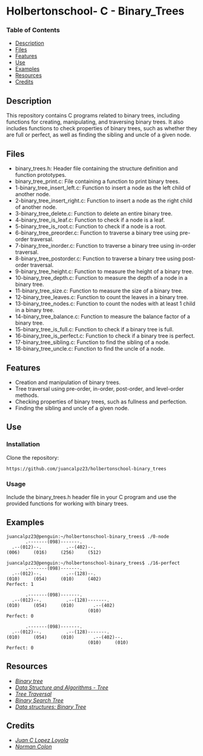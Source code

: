 # Holbertonschool- C - Binary_Trees

### Table of Contents

- [Description](#description)
- [Files](#files)
- [Features](features)
- [Use](#use)
- [Examples](#examples)
- [Resources](#resources)
- [Credits](#credits)

## Description

This repository contains C programs related to binary trees, including functions for creating, manipulating, and traversing binary trees. It also includes functions to check properties of binary trees, such as whether they are full or perfect, as well as finding the sibling and uncle of a given node.

## Files

- binary_trees.h: Header file containing the structure definition and function prototypes.
- binary_tree_print.c: File containing a function to print binary trees.
- 1-binary_tree_insert_left.c: Function to insert a node as the left child of another node.
- 2-binary_tree_insert_right.c: Function to insert a node as the right child of another node.
- 3-binary_tree_delete.c: Function to delete an entire binary tree.
- 4-binary_tree_is_leaf.c: Function to check if a node is a leaf.
- 5-binary_tree_is_root.c: Function to check if a node is a root.
- 6-binary_tree_preorder.c: Function to traverse a binary tree using pre-order traversal.
- 7-binary_tree_inorder.c: Function to traverse a binary tree using in-order traversal.
- 8-binary_tree_postorder.c: Function to traverse a binary tree using post-order traversal.
- 9-binary_tree_height.c: Function to measure the height of a binary tree.
- 10-binary_tree_depth.c: Function to measure the depth of a node in a binary tree.
- 11-binary_tree_size.c: Function to measure the size of a binary tree.
- 12-binary_tree_leaves.c: Function to count the leaves in a binary tree.
- 13-binary_tree_nodes.c: Function to count the nodes with at least 1 child in a binary tree.
- 14-binary_tree_balance.c: Function to measure the balance factor of a binary tree.
- 15-binary_tree_is_full.c: Function to check if a binary tree is full.
- 16-binary_tree_is_perfect.c: Function to check if a binary tree is perfect.
- 17-binary_tree_sibling.c: Function to find the sibling of a node.
- 18-binary_tree_uncle.c: Function to find the uncle of a node.

## Features

- Creation and manipulation of binary trees.
- Tree traversal using pre-order, in-order, post-order, and level-order methods.
- Checking properties of binary trees, such as fullness and perfection.
- Finding the sibling and uncle of a given node.

## Use

### Installation

Clone the repository:
```shell
https://github.com/juancalpz23/holbertonschool-binary_trees
```

### Usage

Include the binary_trees.h header file in your C program and use the provided functions for working with binary trees.

## Examples
```
juancalpz23@penguin:~/holbertonschool-binary_trees$ ./0-node
       .-------(098)-------.
  .--(012)--.         .--(402)--.
(006)     (016)     (256)     (512)
```
```
juancalpz23@penguin:~/holbertonschool-binary_trees$ ./16-perfect 
       .-------(098)-------.
  .--(012)--.         .--(128)--.
(010)     (054)     (010)     (402)
Perfect: 1

       .-------(098)-------.
  .--(012)--.         .--(128)-------.
(010)     (054)     (010)       .--(402)
                              (010)
Perfect: 0

       .-------(098)-------.
  .--(012)--.         .--(128)-------.
(010)     (054)     (010)       .--(402)--.
                              (010)     (010)
Perfect: 0
```
## Resources

- *[Binary tree](https://intranet.hbtn.io/rltoken/Fh5nlgv82l1bUbWmdSNwaQ)*
- *[Data Structure and Algorithms - Tree](https://intranet.hbtn.io/rltoken/fmFIIvUSROgY2lUOBy7S5A)*
- *[Tree Traversal](https://intranet.hbtn.io/rltoken/eM-xhVxz4ss4clru2cyVqQ)*
- *[Binary Search Tree](https://intranet.hbtn.io/rltoken/753pOe8BipA5bSJzZCrqeg)*
- *[Data structures: Binary Tree](https://intranet.hbtn.io/rltoken/xTtNtmcL9Z6EmChV67Ce8A)*

## Credits

- *[Juan C Lopez Loyola](https://github.com/juancalpz23)*
- *[Norman Colon](https://github.com/normancolon)*
